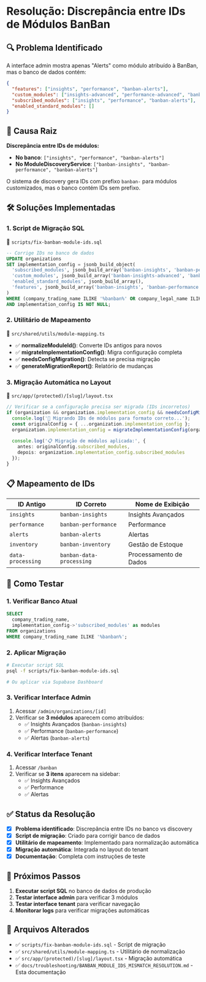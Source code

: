 # Resolução: Discrepância entre IDs de Módulos BanBan

## 🔍 **Problema Identificado**

A interface admin mostra apenas "Alerts" como módulo atribuído à BanBan, mas o banco de dados contém:
```json
{
  "features": ["insights", "performance", "banban-alerts"],
  "custom_modules": ["insights-advanced", "performance-advanced", "banban-alerts-advanced"],
  "subscribed_modules": ["insights", "performance", "banban-alerts"],
  "enabled_standard_modules": []
}
```

## 🧩 **Causa Raiz**

**Discrepância entre IDs de módulos:**
- **No banco**: `["insights", "performance", "banban-alerts"]`
- **No ModuleDiscoveryService**: `["banban-insights", "banban-performance", "banban-alerts"]`

O sistema de discovery gera IDs com prefixo `banban-` para módulos customizados, mas o banco contém IDs sem prefixo.

## 🛠️ **Soluções Implementadas**

### **1. Script de Migração SQL** 
📁 `scripts/fix-banban-module-ids.sql`

```sql
-- Corrige IDs no banco de dados
UPDATE organizations 
SET implementation_config = jsonb_build_object(
  'subscribed_modules', jsonb_build_array('banban-insights', 'banban-performance', 'banban-alerts'),
  'custom_modules', jsonb_build_array('banban-insights-advanced', 'banban-performance-advanced', 'banban-alerts-advanced'),
  'enabled_standard_modules', jsonb_build_array(),
  'features', jsonb_build_array('banban-insights', 'banban-performance', 'banban-alerts')
)
WHERE (company_trading_name ILIKE '%banban%' OR company_legal_name ILIKE '%banban%')
AND implementation_config IS NOT NULL;
```

### **2. Utilitário de Mapeamento**
📁 `src/shared/utils/module-mapping.ts`

- ✅ **normalizeModuleId()**: Converte IDs antigos para novos
- ✅ **migrateImplementationConfig()**: Migra configuração completa
- ✅ **needsConfigMigration()**: Detecta se precisa migração
- ✅ **generateMigrationReport()**: Relatório de mudanças

### **3. Migração Automática no Layout**
📁 `src/app/(protected)/[slug]/layout.tsx`

```typescript
// Verificar se a configuração precisa ser migrada (IDs incorretos)
if (organization && organization.implementation_config && needsConfigMigration(organization.implementation_config, organization.client_type)) {
  console.log('🔄 Migrando IDs de módulos para formato correto...');
  const originalConfig = { ...organization.implementation_config };
  organization.implementation_config = migrateImplementationConfig(organization.implementation_config, organization.client_type);
  
  console.log('📋 Migração de módulos aplicada:', {
    antes: originalConfig.subscribed_modules,
    depois: organization.implementation_config.subscribed_modules
  });
}
```

## 📋 **Mapeamento de IDs**

| ID Antigo | ID Correto | Nome de Exibição |
|-----------|------------|------------------|
| `insights` | `banban-insights` | Insights Avançados |
| `performance` | `banban-performance` | Performance |
| `alerts` | `banban-alerts` | Alertas |
| `inventory` | `banban-inventory` | Gestão de Estoque |
| `data-processing` | `banban-data-processing` | Processamento de Dados |

## 🧪 **Como Testar**

### **1. Verificar Banco Atual**
```sql
SELECT 
  company_trading_name,
  implementation_config->'subscribed_modules' as modules
FROM organizations 
WHERE company_trading_name ILIKE '%banban%';
```

### **2. Aplicar Migração**
```bash
# Executar script SQL
psql -f scripts/fix-banban-module-ids.sql

# Ou aplicar via Supabase Dashboard
```

### **3. Verificar Interface Admin**
1. Acessar `/admin/organizations/[id]`
2. Verificar se **3 módulos** aparecem como atribuídos:
   - ✅ Insights Avançados (`banban-insights`)
   - ✅ Performance (`banban-performance`) 
   - ✅ Alertas (`banban-alerts`)

### **4. Verificar Interface Tenant**
1. Acessar `/banban`
2. Verificar se **3 itens** aparecem na sidebar:
   - ✅ Insights Avançados
   - ✅ Performance
   - ✅ Alertas

## ✅ **Status da Resolução**

- [x] **Problema identificado**: Discrepância entre IDs no banco vs discovery
- [x] **Script de migração**: Criado para corrigir banco de dados
- [x] **Utilitário de mapeamento**: Implementado para normalização automática
- [x] **Migração automática**: Integrada no layout do tenant
- [x] **Documentação**: Completa com instruções de teste

## 🔄 **Próximos Passos**

1. **Executar script SQL** no banco de dados de produção
2. **Testar interface admin** para verificar 3 módulos
3. **Testar interface tenant** para verificar navegação
4. **Monitorar logs** para verificar migrações automáticas

## 📝 **Arquivos Alterados**

- ✅ `scripts/fix-banban-module-ids.sql` - Script de migração
- ✅ `src/shared/utils/module-mapping.ts` - Utilitário de normalização
- ✅ `src/app/(protected)/[slug]/layout.tsx` - Migração automática
- ✅ `docs/troubleshooting/BANBAN_MODULE_IDS_MISMATCH_RESOLUTION.md` - Esta documentação 